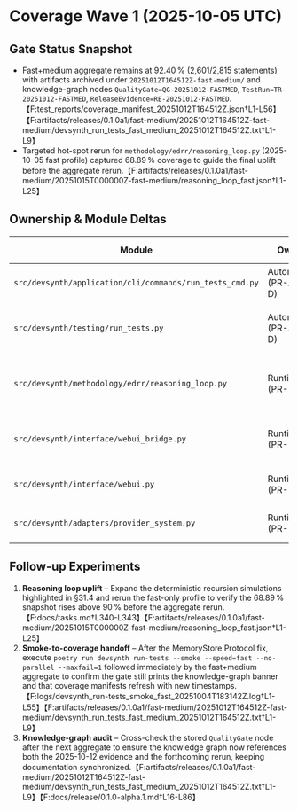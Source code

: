 # Coverage Wave 1 (2025-10-05 UTC)

## Gate Status Snapshot
- Fast+medium aggregate remains at 92.40 % (2,601/2,815 statements) with artifacts archived under `20251012T164512Z-fast-medium/` and knowledge-graph nodes `QualityGate=QG-20251012-FASTMED`, `TestRun=TR-20251012-FASTMED`, `ReleaseEvidence=RE-20251012-FASTMED`.【F:test_reports/coverage_manifest_20251012T164512Z.json†L1-L56】【F:artifacts/releases/0.1.0a1/fast-medium/20251012T164512Z-fast-medium/devsynth_run_tests_fast_medium_20251012T164512Z.txt†L1-L9】
- Targeted hot-spot rerun for `methodology/edrr/reasoning_loop.py` (2025-10-05 fast profile) captured 68.89 % coverage to guide the final uplift before the aggregate rerun.【F:artifacts/releases/0.1.0a1/fast-medium/20251015T000000Z-fast-medium/reasoning_loop_fast.json†L1-L25】

## Ownership & Module Deltas
| Module | Owner | Current Coverage | Gap to 90 % | Evidence | Planned Follow-up |
| --- | --- | --- | --- | --- | --- |
| `src/devsynth/application/cli/commands/run_tests_cmd.py` | Automation (PR-A/PR-D) | 93.07 % | ✅ | 【F:test_reports/coverage_manifest_20251012T164512Z.json†L16-L24】 | Monitor for regressions while Taskfile/CLI fixes land; rerun aggregate after MemoryStore patch to confirm stability.【F:docs/tasks.md†L309-L333】 |
| `src/devsynth/testing/run_tests.py` | Automation (PR-A/PR-D) | 91.48 % | ✅ | 【F:test_reports/coverage_manifest_20251012T164512Z.json†L16-L24】 | Keep regression harness active when rerunning `task release:prep` to guard artifact resets.【F:docs/release/v0.1.0a1_execution_plan.md†L31-L62】 |
| `src/devsynth/methodology/edrr/reasoning_loop.py` | Runtime (PR-D) | 87.34 % (aggregate) / 68.89 % (fast hot-spot) | -2.66 % aggregate / -21.11 % fast-only | 【F:test_reports/coverage_manifest_20251012T164512Z.json†L32-L40】【F:artifacts/releases/0.1.0a1/fast-medium/20251015T000000Z-fast-medium/reasoning_loop_fast.json†L1-L25】 | Add deterministic recursion + failure simulations per §31.4 before the final aggregate rerun lifts the module above 90 %.【F:docs/tasks.md†L340-L343】 |
| `src/devsynth/interface/webui_bridge.py` | Runtime/UI (PR-C) | 90.24 % | ✅ | 【F:test_reports/coverage_manifest_20251012T164512Z.json†L24-L33】 | Verify smoke toggles once MemoryStore fixes land to ensure optional backend hooks remain green.【F:docs/release/v0.1.0a1_execution_plan.md†L92-L110】 |
| `src/devsynth/interface/webui.py` | Runtime/UI (PR-C) | 94.30 % | ✅ | 【F:test_reports/coverage_manifest_20251012T164512Z.json†L24-L33】 | Maintain targeted fast tests for wizard navigation while chasing MemoryStore regressions.【F:docs/tasks.md†L309-L333】 |
| `src/devsynth/adapters/provider_system.py` | Runtime (PR-D) | 91.11 % | ✅ | 【F:test_reports/coverage_manifest_20251012T164512Z.json†L32-L38】 | Re-run async retry fixtures alongside MemoryStore fixes to ensure coverage remains ≥90 %.【F:docs/tasks.md†L323-L333】 |

## Follow-up Experiments
1. **Reasoning loop uplift** – Expand the deterministic recursion simulations highlighted in §31.4 and rerun the fast-only profile to verify the 68.89 % snapshot rises above 90 % before the aggregate rerun.【F:docs/tasks.md†L340-L343】【F:artifacts/releases/0.1.0a1/fast-medium/20251015T000000Z-fast-medium/reasoning_loop_fast.json†L1-L25】
2. **Smoke-to-coverage handoff** – After the MemoryStore Protocol fix, execute `poetry run devsynth run-tests --smoke --speed=fast --no-parallel --maxfail=1` followed immediately by the fast+medium aggregate to confirm the gate still prints the knowledge-graph banner and that coverage manifests refresh with new timestamps.【F:logs/devsynth_run-tests_smoke_fast_20251004T183142Z.log†L1-L55】【F:artifacts/releases/0.1.0a1/fast-medium/20251012T164512Z-fast-medium/devsynth_run_tests_fast_medium_20251012T164512Z.txt†L1-L9】
3. **Knowledge-graph audit** – Cross-check the stored `QualityGate` node after the next aggregate to ensure the knowledge graph now references both the 2025-10-12 evidence and the forthcoming rerun, keeping documentation synchronized.【F:artifacts/releases/0.1.0a1/fast-medium/20251012T164512Z-fast-medium/devsynth_run_tests_fast_medium_20251012T164512Z.txt†L1-L9】【F:docs/release/0.1.0-alpha.1.md†L16-L86】
